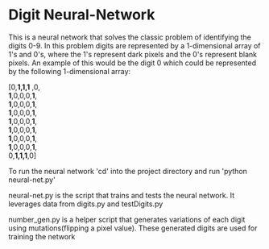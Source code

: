# Digit Neural-Network

This is a neural network that solves the classic problem of identifying the digits 0-9. In this problem digits are represented by a 1-dimensional array of 1's and 0's, where the 1's represent dark pixels and the 0's represent blank pixels. An example of this would be the digit 0 which could be represented by the following 1-dimensional array:

[0,**1,1,1** ,0,  
**1**,0,0,0,**1**,  
 **1**,0,0,0,**1**,  
 **1**,0,0,0,**1**,  
 **1**,0,0,0,**1**,  
 **1**,0,0,0,**1**,  
 **1**,0,0,0,**1**,  
 **1**,0,0,0,**1**,  
 0,**1,1,1**,0]  

To run the neural network 'cd' into the project directory and run 'python neural-net.py'

neural-net.py is the script that trains and tests the neural network. It leverages data from digits.py and testDigits.py

number_gen.py is a helper script that generates variations of each digit using mutations(flipping a pixel value). These generated digits are used for training the network

